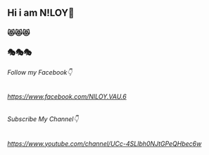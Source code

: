## Hi i am N!LOY👋
### 😻😻😻
### 🎭🎭🎭
###### Follow my Facebook👇
###### https://www.facebook.com/NILOY.VAU.6
###### Subscribe My Channel👇
###### https://www.youtube.com/channel/UCc-4SLIbh0NJtGPeQHbec6w
<!--
**niloy0/niloy0** is a ✨ _special_ ✨ repository because its `README.md` (this file) appears on your GitHub profile.

Here are some ideas to get you started:

- 🔭 I’m currently working on ...
- 🌱 I’m currently learning ...
- 👯 I’m looking to collaborate on ...
- 🤔 I’m looking for help with ...
- 💬 Ask me about ...
- 📫 How to reach me: ...
- 😄 Pronouns: ...
- ⚡ Fun fact: ...
-->
